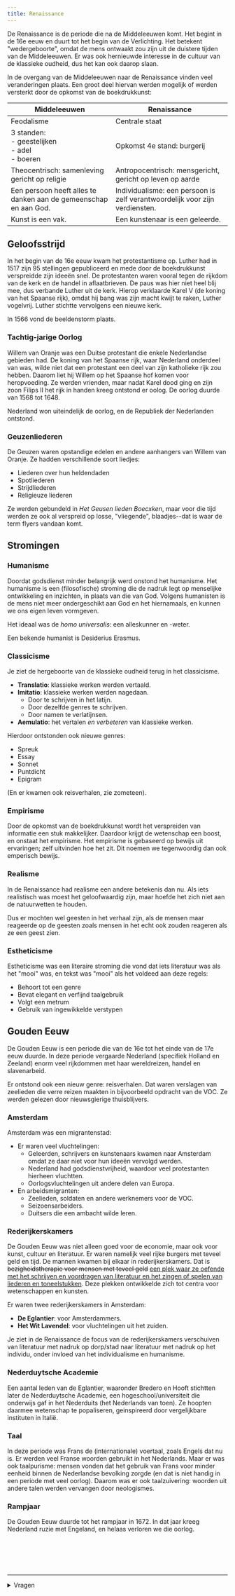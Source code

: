 ```yaml
---
title: Renaissance
---
```


De Renaissance is de periode die na de Middeleeuwen komt. Het begint in de 16e eeuw en duurt tot het begin van de Verlichting. Het betekent "wedergeboorte", omdat de mens ontwaakt zou zijn uit de duistere tijden van de Middeleeuwen. Er was ook hernieuwde interesse in de cultuur van de klassieke oudheid, dus het kan ook daarop slaan.

In de overgang van de Middeleeuwen naar de Renaissance vinden veel veranderingen plaats. Een groot deel hiervan werden mogelijk of werden versterkt door de opkomst van de boekdrukkunst:

| Middeleeuwen                                                     | Renaissance                                                                 |
| ---------------------------------------------------------------- | --------------------------------------------------------------------------- |
| Feodalisme                                                       | Centrale staat                                                              |
| 3 standen:<br>- geestelijken<br>- adel<br>- boeren               | Opkomst 4e stand: burgerij                                                  |
| Theocentrisch: samenleving gericht op religie                    | Antropocentrisch: mensgericht, gericht op leven op aarde                    |
| Een persoon heeft alles te danken aan de gemeenschap en aan God. | Individualisme: een persoon is zelf verantwoordelijk voor zijn verdiensten. |
| Kunst is een vak.                                                | Een kunstenaar is een geleerde.                                             |

## Geloofsstrijd

In het begin van de 16e eeuw kwam het protestantisme op. Luther had in 1517 zijn 95 stellingen gepubliceerd en mede door de boekdrukkunst verspreidde zijn ideeën snel. De protestanten waren vooral tegen de rijkdom van de kerk en de handel in aflaatbrieven. De paus was hier niet heel blij mee, dus verbande Luther uit de kerk. Hierop verklaarde Karel V (de koning van het Spaanse rijk), omdat hij bang was zijn macht kwijt te raken, Luther vogelvrij. Luther stichtte vervolgens een nieuwe kerk.

In 1566 vond de beeldenstorm plaats.

### Tachtig-jarige Oorlog

Willem van Oranje was een Duitse protestant die enkele Nederlandse gebieden had. De koning van het Spaanse rijk, waar Nederland onderdeel van was, wilde niet dat een protestant een deel van zijn katholieke rijk zou hebben. Daarom liet hij Willem op het Spaanse hof komen voor heropvoeding. Ze werden vrienden, maar nadat Karel dood ging en zijn zoon Filips II het rijk in handen kreeg ontstond er oolog. De oorlog duurde van 1568 tot 1648.

Nederland won uiteindelijk de oorlog, en de Republiek der Nederlanden ontstond.

### Geuzenliederen

De Geuzen waren opstandige edelen en andere aanhangers van Willem van Oranje. Ze hadden verschillende soort liedjes:

- Liederen over hun heldendaden
- Spotliederen
- Strijdliederen
- Religieuze liederen

Ze werden gebundeld in _Het Geusen lieden Boecxken_, maar voor die tijd werden ze ook al verspreid op losse, "vliegende", blaadjes--dat is waar de term flyers vandaan komt.

## Stromingen

### Humanisme

Doordat godsdienst minder belangrijk werd onstond het humanisme. Het humanisme is een (filosofische) stroming die de nadruk legt op menselijke ontwikkeling en inzichten, in plaats van die van God. Volgens humanisten is de mens niet meer ondergeschikt aan God en het hiernamaals, en kunnen we ons eigen leven vormgeven.

Het ideaal was de _homo universalis_: een alleskunner en -weter.

Een bekende humanist is Desiderius Erasmus.

### Classicisme

Je ziet de hergeboorte van de klassieke oudheid terug in het classicisme.

- **Translatio**: klassieke werken werden vertaald.
- **Imitatio**: klassieke werken werden nagedaan.
  - Door te schrijven in het latijn.
  - Door dezelfde genres te schrijven.
  - Door namen te verlatijnsen.
- **Aemulatio**: het vertalen _en verbeteren_ van klassieke werken.

Hierdoor ontstonden ook nieuwe genres:

- Spreuk
- Essay
- Sonnet
- Puntdicht
- Epigram

(En er kwamen ook reisverhalen, zie zometeen).

### Empirisme

Door de opkomst van de boekdrukkunst wordt het verspreiden van informatie een stuk makkelijker. Daardoor krijgt de wetenschap een boost, en onstaat het empirisme. Het empirisme is gebaseerd op bewijs uit ervaringen; zelf uitvinden hoe het zit. Dit noemen we tegenwoordig dan ook emperisch bewijs.

### Realisme

In de Renaissance had realisme een andere betekenis dan nu. Als iets realistisch was moest het geloofwaardig zijn, maar hoefde het zich niet aan de natuurwetten te houden.

Dus er mochten wel geesten in het verhaal zijn, als de mensen maar reageerde op de geesten zoals mensen in het echt ook zouden reageren als ze een geest zien.

### Estheticisme

Estheticisme was een literaire stroming die vond dat iets literatuur was als het "mooi" was, en tekst was "mooi" als het voldeed aan deze regels:

- Behoort tot een genre
- Bevat elegant en verfijnd taalgebruik
- Volgt een metrum
- Gebruik van ingewikkelde verstypen

## Gouden Eeuw

De Gouden Eeuw is een periode die van de 16e tot het einde van de 17e eeuw duurde. In deze periode vergaarde Nederland (specifiek Holland en Zeeland) enorm veel rijkdommen met haar wereldreizen, handel en slavenarbeid.

Er ontstond ook een nieuw genre: reisverhalen. Dat waren verslagen van zeelieden die verre reizen maakten in bijvoorbeeld opdracht van de VOC. Ze werden gelezen door nieuwsgierige thuisblijvers.

### Amsterdam

Amsterdam was een migrantenstad:

- Er waren veel vluchtelingen:
  - Geleerden, schrijvers en kunstenaars kwamen naar Amsterdam omdat ze daar niet voor hun ideeën vervolgd werden.
  - Nederland had godsdienstvrijheid, waardoor veel protestanten hierheen vluchtten.
  - Oorlogsvluchtelingen uit andere delen van Europa.
- En arbeidsmigranten:
  - Zeelieden, soldaten en andere werknemers voor de VOC.
  - Seizoensarbeiders.
  - Duitsers die een ambacht wilde leren.

### Rederijkerskamers

De Gouden Eeuw was niet alleen goed voor de economie, maar ook voor kunst, cultuur en literatuur. Er waren namelijk veel rijke burgers met teveel geld en tijd. De mannen kwamen bij elkaar in rederijkerskamers. Dat is ~~bezigheidstherapie voor mensen met teveel geld~~ <ins>een plek waar ze oefende met het schrijven en voordragen van literatuur en het zingen of spelen van liederen en toneelstukken</ins>. Deze plekken ontwikkelde zich tot centra voor wetenschappen en kunsten.

Er waren twee rederijkerskamers in Amsterdam:

- **De Eglantier**: voor Amsterdammers.
- **Het Wit Lavendel**: voor vluchtelingen uit het zuiden.

Je ziet in de Renaissance de focus van de rederijkerskamers verschuiven van literatuur met nadruk op dorp/stad naar literatuur met nadruk op het individu, onder invloed van het individualisme en humanisme.

### Nederduytsche Academie

Een aantal leden van de Eglantier, waaronder Bredero en Hooft stichtten later de Nederduytsche Academie, een hogeschool/universiteit die onderwijs gaf in het Nederduits (het Nederlands van toen). Ze hoopten daarmee wetenschap te popaliseren, geinspireerd door vergelijkbare instituten in Italië.

### Taal

In deze periode was Frans de (internationale) voertaal, zoals Engels dat nu is. Er werden veel Franse woorden gebruikt in het Nederlands. Maar er was ook taalpurisme: mensen vonden dat het gebruik van Frans voor minder eenheid binnen de Nederlandse bevolking zorgde (en dat is niet handig in een periode met veel oorlog). Daarom was er ook taalzuivering: woorden uit andere talen werden vervangen door neologismes.

### Rampjaar

De Gouden Eeuw duurde tot het rampjaar in 1672. In dat jaar kreeg Nederland ruzie met Engeland, en helaas verloren we die oorlog.

<br><br><br><br>

---

<details>
  <summary>Vragen</summary>
  <ul>
    <li>Hoe kan er godsdienstvrijheid zijn als er ook een geloofsstrijd is?</li>
    <li>Aan de ene kant zie ik allemaal dingen die minder geloof duiden (voornamelijk de stromingen), maar het eerste stuk (geloofsstrijd) schetst juist een heel gelovig Europa?</li>
    <li>Het lijkt me eigenlijk dat de meer wetenschappelijke dingen beter bij de verlichting passen? Waar hoort empirisme? --want die staat in mijn aantekeningen bij zowel Reneceasncecoewld (wat een kutwoord, typisch Franse onzin) en Verlichting; zelfde voor godsdienstvrijheid.</li>
  </ul>
</details>
